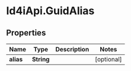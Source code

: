 # Id4iApi.GuidAlias

## Properties
Name | Type | Description | Notes
------------ | ------------- | ------------- | -------------
**alias** | **String** |  | [optional] 


